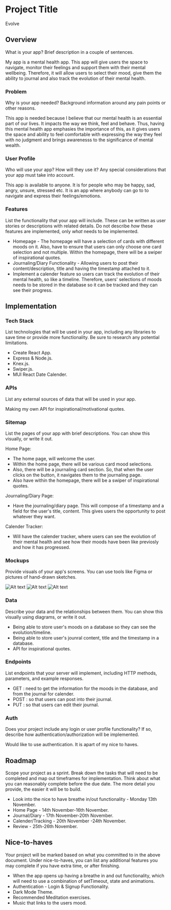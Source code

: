 # Project Title

Evolve

## Overview

What is your app? Brief description in a couple of sentences.

My app is a mental health app. This app will give users the space to navigate, monitor their feelings and support them with their mental wellbeing. Therefore, it will allow users to select their mood, give them the ability to journal and also track the evolution of their mental health.

### Problem

Why is your app needed? Background information around any pain points or other reasons.

This app is needed because I believe that our mental health is an essential part of our lives. It impacts the way we think, feel and behave. Thus, having this mental health app emphasies the importance of this, as it gives users the space and ability to feel comfortable with expressing the way they feel with no judgment and brings awarenesss to the significance of mental wealth.

### User Profile

Who will use your app? How will they use it? Any special considerations that your app must take into account.

This app is available to anyone. It is for people who may be happy, sad, angry, unsure, stressed etc. It is an app where anybody can go to to navigate and express their feelings/emotions.

### Features

List the functionality that your app will include. These can be written as user stories or descriptions with related details. Do not describe _how_ these features are implemented, only _what_ needs to be implemented.

- Homepage - The homepage will have a selection of cards with different moods on it. Also, have to ensure that users can only choose one card selection and not multiple. Within the homepage, there will be a swiper of inspirational quotes.
- Journaling/Diary Functionality - Allowing users to post their content/description, title and having the timestamp attached to it.
- Implement a calender feature so users can track the evolution of their mental health, so like a timeline. Therefore, users' selections of moods needs to be stored in the database so it can be tracked and they can see their progress.

## Implementation

### Tech Stack

List technologies that will be used in your app, including any libraries to save time or provide more functionality. Be sure to research any potential limitations.

- Create React App.
- Express & Node.js.
- Knex.js.
- Swiper.js.
- MUI React Date Calender.

### APIs

List any external sources of data that will be used in your app.

Making my own API for inspirational/motivational quotes.

### Sitemap

List the pages of your app with brief descriptions. You can show this visually, or write it out.

Home Page:

- The home page, will welcome the user.
- Within the home page, there will be various card mood selections.
- Also, there will be a journaling card section. So, that when the user clicks on the button, it navigates them to the journaling page.
- Also have within the homepage, there will be a swiper of inspirational quotes.

Journaling/Diary Page:

- Have the journaling/diary page. This will compose of a timestamp and a field for the user's title, content. This gives users the opportunity to post whatever they want.

Calender Tracker:

- Will have the calender tracker, where users can see the evolution of their mental health and see how their moods have been like previosly and how it has progressed.

### Mockups

Provide visuals of your app's screens. You can use tools like Figma or pictures of hand-drawn sketches.

![Alt text](homepage.jpg)
![Alt text](journal.jpg)
![Alt text](mood-tracker.jpg)

### Data

Describe your data and the relationships between them. You can show this visually using diagrams, or write it out.

- Being able to store user's moods on a database so they can see the evolution/timeline.
- Being able to store user's jounral content, title and the timestamp in a database.
- API for inspirational quotes.

### Endpoints

List endpoints that your server will implement, including HTTP methods, parameters, and example responses.

- GET : need to get the information for the moods in the database, and from the journal for calender.
- POST : so that users can post into their journal.
- PUT : so that users can edit their journal.

### Auth

Does your project include any login or user profile functionality? If so, describe how authentication/authorization will be implemented.

Would like to use authentication. It is apart of my nice to haves.

## Roadmap

Scope your project as a sprint. Break down the tasks that will need to be completed and map out timeframes for implementation. Think about what you can reasonably complete before the due date. The more detail you provide, the easier it will be to build.

- Look into the nice to have breathe in/out functionality - Monday 13th November.
- Home Page - 14th November-16th November.
- Journal/Diary - 17th November-20th November.
- Calender/Tracking - 20th November -24th November.
- Review - 25th-26th November.

## Nice-to-haves

Your project will be marked based on what you committed to in the above document. Under nice-to-haves, you can list any additional features you may complete if you have extra time, or after finishing.

- When the app opens up having a breathe in and out functionality, which will need to use a combination of setTimeout, state and animations.
- Authentication - Login & Signup Functionality.
- Dark Mode Theme.
- Recommended Meditation exercises.
- Music that links to the users mood.
